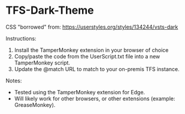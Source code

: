 # TFS-Dark-Theme

CSS "borrowed" from: https://userstyles.org/styles/134244/vsts-dark

Instructions:
1. Install the TamperMonkey extension in your browser of choice
2. Copy/paste the code from the UserScript.txt file into a new TamperMonkey script.
3. Update the @match URL to match to your on-premis TFS instance.

Notes:
- Tested using the TamperMonkey extension for Edge.
- Will likely work for other browsers, or other extensions (example: GreaseMonkey).
